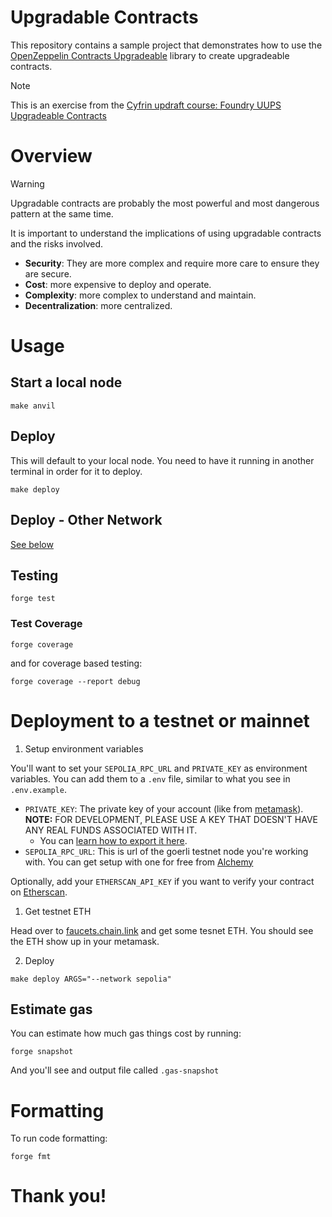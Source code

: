 # Upgradable Contracts

This repository contains a sample project that demonstrates how to use the [OpenZeppelin Contracts Upgradeable](https://github.com/OpenZeppelin/openzeppelin-contracts-upgradeable) library to create upgradeable contracts.

> [!NOTE]
> This is an exercise from the [Cyfrin updraft course: Foundry UUPS Upgradeable Contracts](https://github.com/Cyfrin/foundry-upgrades-cu/tree/main)

# Overview

> [!WARNING]
> Upgradable contracts are probably the most powerful and most dangerous pattern at the same time.
>
> It is important to understand the implications of using upgradable contracts and the risks involved.
>
> - **Security**: They are more complex and require more care to ensure they are secure.
> - **Cost**: more expensive to deploy and operate.
> - **Complexity**: more complex to understand and maintain.
> - **Decentralization**: more centralized.

# Usage

## Start a local node

```
make anvil
```

## Deploy

This will default to your local node. You need to have it running in another terminal in order for it to deploy.

```
make deploy
```

## Deploy - Other Network

[See below](#deployment-to-a-testnet-or-mainnet)

## Testing

```
forge test
```

### Test Coverage

```
forge coverage
```

and for coverage based testing:

```
forge coverage --report debug
```

# Deployment to a testnet or mainnet

1. Setup environment variables

You'll want to set your `SEPOLIA_RPC_URL` and `PRIVATE_KEY` as environment variables. You can add them to a `.env` file, similar to what you see in `.env.example`.

- `PRIVATE_KEY`: The private key of your account (like from [metamask](https://metamask.io/)). **NOTE:** FOR DEVELOPMENT, PLEASE USE A KEY THAT DOESN'T HAVE ANY REAL FUNDS ASSOCIATED WITH IT.
  - You can [learn how to export it here](https://metamask.zendesk.com/hc/en-us/articles/360015289632-How-to-Export-an-Account-Private-Key).
- `SEPOLIA_RPC_URL`: This is url of the goerli testnet node you're working with. You can get setup with one for free from [Alchemy](https://alchemy.com/?a=673c802981)

Optionally, add your `ETHERSCAN_API_KEY` if you want to verify your contract on [Etherscan](https://etherscan.io/).

1. Get testnet ETH

Head over to [faucets.chain.link](https://faucets.chain.link/) and get some tesnet ETH. You should see the ETH show up in your metamask.

2. Deploy

```
make deploy ARGS="--network sepolia"
```

## Estimate gas

You can estimate how much gas things cost by running:

```
forge snapshot
```

And you'll see and output file called `.gas-snapshot`

# Formatting

To run code formatting:

```
forge fmt
```

# Thank you!
